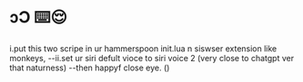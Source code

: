 # ɔƆ ⌨️😌
i.put this two scripe in ur hammerspoon init.lua n siswser extension like monkeys, 
--ii.set ur siri defult vioce to siri voice 2 (very close to chatgpt ver that naturness)
--then happyf close eye. ()
